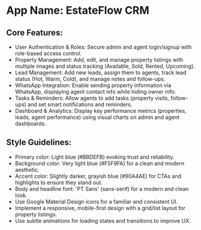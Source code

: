 # **App Name**: EstateFlow CRM

## Core Features:

- User Authentication & Roles: Secure admin and agent login/signup with role-based access control.
- Property Management: Add, edit, and manage property listings with multiple images and status tracking (Available, Sold, Rented, Upcoming).
- Lead Management: Add new leads, assign them to agents, track lead status (Hot, Warm, Cold), and manage notes and follow-ups.
- WhatsApp Integration: Enable sending property information via WhatsApp, displaying agent contact info while hiding owner info.
- Tasks & Reminders: Allow agents to add tasks (property visits, follow-ups) and set smart notifications and reminders.
- Dashboard & Analytics: Display key performance metrics (properties, leads, agent performance) using visual charts on admin and agent dashboards.

## Style Guidelines:

- Primary color: Light blue (#BBDEFB) evoking trust and reliability.
- Background color: Very light blue (#F5F9FA) for a clean and modern aesthetic.
- Accent color: Slightly darker, grayish blue (#90A4AE) for CTAs and highlights to ensure they stand out.
- Body and headline font: 'PT Sans' (sans-serif) for a modern and clean look.
- Use Google Material Design icons for a familiar and consistent UI.
- Implement a responsive, mobile-first design with a grid/list layout for property listings.
- Use subtle animations for loading states and transitions to improve UX.